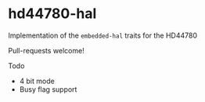 # hd44780-hal

Implementation of the `embedded-hal` traits for the HD44780

Pull-requests welcome!

Todo
- 4 bit mode
- Busy flag support